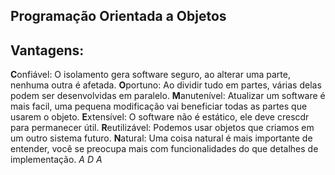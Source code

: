 ## Programação Orientada a Objetos
##
## Vantagens:
**C**onfiável: O isolamento gera software seguro, ao alterar uma parte, nenhuma outra é afetada.
**O**portuno: Ao dividir tudo em partes, várias delas podem ser desenvolvidas em paralelo.
**M**anutenível: Atualizar um software é mais facil, uma pequena modificação vai beneficiar todas as partes que usarem o objeto.
**E**xtensível: O software não é estático, ele deve crescdr para permanecer útil.
**R**eutilizável: Podemos usar objetos que criamos em um outro sistema futuro.
**N**atural: Uma coisa natural é mais importante de entender, você se preocupa mais com funcionalidades do que detalhes de implementação.
_A_
_D_
_A_